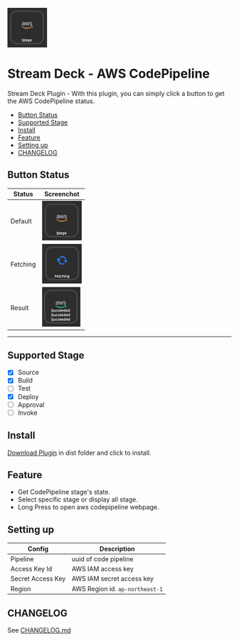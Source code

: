 ![preview-default](./doc/preview-default.png)
# Stream Deck - AWS CodePipeline
Stream Deck Plugin - With this plugin, you can simply click a button to get the AWS CodePipeline status.

  - [Button Status](#button-status)
  - [Supported Stage](#supported-stage)
  - [Install](#install)
  - [Feature](#feature)
  - [Setting up](#setting-up)
  - [CHANGELOG](#changelog)

## Button Status
| Status   | Screenchot                                      |
| -------- | ----------------------------------------------- |
| Default  | ![preview-default](./doc/preview-default.png)   |
| Fetching | ![preview-fetching](./doc/preview-fetching.png) |
| Result   | ![preview-result](./doc/preview-result.png)     |

---

## Supported Stage
- [x] Source
- [x] Build
- [ ] Test
- [x] Deploy
- [ ] Approval
- [ ] Invoke

## Install
[Download Plugin](./dist/tw.phantas.aws-codepipeline-status.streamDeckPlugin) in dist folder and click to install.

## Feature
- Get CodePipeline stage's state.
- Select specific stage or display all stage.
- Long Press to open aws codepipeline webpage.

## Setting up
| Config            | Description                     |
| ----------------- | ------------------------------- |
| Pipeline          | uuid of code pipeline           |
| Access Key Id     | AWS IAM access key              |
| Secret Access Key | AWS IAM secret access key       |
| Region            | AWS Region id. `ap-northeast-1` |


## CHANGELOG
See [CHANGELOG.md](./CHANGELOG.md)